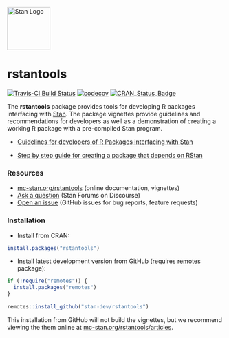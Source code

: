[<img src="https://raw.githubusercontent.com/stan-dev/logos/master/logo_tm.png" width=100 alt="Stan Logo"/>](http://mc-stan.org)

# rstantools

[![Travis-CI Build Status](https://travis-ci.org/stan-dev/rstantools.svg?branch=master)](https://travis-ci.org/stan-dev/rstantools)
[![codecov](https://codecov.io/gh/stan-dev/rstantools/branch/master/graph/badge.svg)](https://codecov.io/gh/stan-dev/rstantools)
[![CRAN_Status_Badge](https://www.r-pkg.org/badges/version/rstantools?color=blue)](https://cran.r-project.org/package=rstantools)

The __rstantools__ package provides tools for developing R packages interfacing
with [Stan](https://mc-stan.org/). The package vignettes provide guidelines and
recommendations for developers as well as a demonstration of creating a working
R package with a pre-compiled Stan program.
 
* [Guidelines for developers of R Packages interfacing with Stan](https://mc-stan.org/rstantools/articles/developer-guidelines.html)

* [Step by step guide for creating a package that depends on RStan](https://mc-stan.org/rstantools/articles/minimal-rstan-package.html)

### Resources

* [mc-stan.org/rstantools](https://mc-stan.org/rstantools) (online documentation, vignettes)
* [Ask a question](https://discourse.mc-stan.org) (Stan Forums on Discourse)
* [Open an issue](https://github.com/stan-dev/rstantools/issues) (GitHub issues for bug reports, feature requests)

### Installation


* Install from CRAN:

```r
install.packages("rstantools")
```

* Install latest development version from GitHub (requires [remotes](https://github.com/r-lib/remotes) package):

```r
if (!require("remotes")) {
  install.packages("remotes")
}
  
remotes::install_github("stan-dev/rstantools")
```

This installation from GitHub will not build the vignettes, but we recommend 
viewing the them online at [mc-stan.org/rstantools/articles](https://mc-stan.org/rstantools/articles/).
